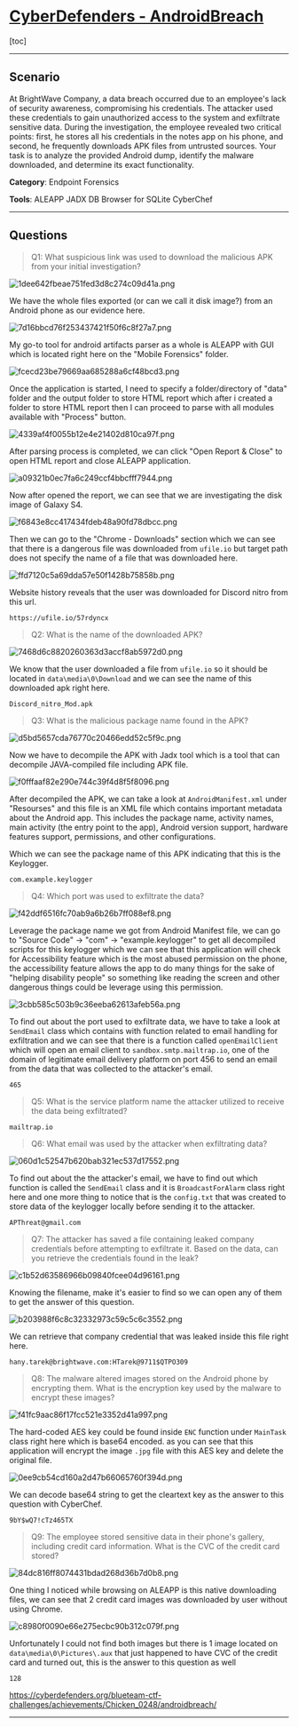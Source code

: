 # [CyberDefenders - AndroidBreach](https://cyberdefenders.org/blueteam-ctf-challenges/androidbreach/)
[toc]
* * *
## Scenario
At BrightWave Company, a data breach occurred due to an employee's lack of security awareness, compromising his credentials. The attacker used these credentials to gain unauthorized access to the system and exfiltrate sensitive data. During the investigation, the employee revealed two critical points: first, he stores all his credentials in the notes app on his phone, and second, he frequently downloads APK files from untrusted sources. Your task is to analyze the provided Android dump, identify the malware downloaded, and determine its exact functionality.

**Category**: Endpoint Forensics

**Tools**:
ALEAPP
JADX
DB Browser for SQLite
CyberChef

* * *
## Questions
>Q1: What suspicious link was used to download the malicious APK from your initial investigation?

![1dee642fbeae751fed3d8c274c09d41a.png](/resources/1dee642fbeae751fed3d8c274c09d41a.png)

We have the whole files exported (or can we call it disk image?) from an Android phone as our evidence here.

![7d16bbcd76f253437421f50f6c8f27a7.png](/resources/7d16bbcd76f253437421f50f6c8f27a7.png)

My go-to tool for android artifacts parser as a whole is ALEAPP with GUI which is located right here on the "Mobile Forensics" folder.

![fcecd23be79669aa685288a6cf48bcd3.png](/resources/fcecd23be79669aa685288a6cf48bcd3.png)

Once the application is started, I need to specify a folder/directory of "data" folder and the output folder to store HTML report which after i created a folder to store HTML report then I can proceed to parse with all modules available with "Process" button.

![4339af4f0055b12e4e21402d810ca97f.png](/resources/4339af4f0055b12e4e21402d810ca97f.png)

After parsing process is completed, we can click "Open Report & Close" to open HTML report and close ALEAPP application.

![a09321b0ec7fa6c249ccf4bbcfff7944.png](/resources/a09321b0ec7fa6c249ccf4bbcfff7944.png)

Now after opened the report, we can see that we are investigating the disk image of Galaxy S4.

![f6843e8cc417434fdeb48a90fd78dbcc.png](/resources/f6843e8cc417434fdeb48a90fd78dbcc.png)

Then we can go to the "Chrome - Downloads" section which we can see that there is a dangerous file was downloaded from `ufile.io` but target path does not specify the name of a file that was downloaded here.

![ffd7120c5a69dda57e50f1428b75858b.png](/resources/ffd7120c5a69dda57e50f1428b75858b.png)

Website history reveals that the user was downloaded for Discord nitro from this url.

```
https://ufile.io/57rdyncx
```

>Q2: What is the name of the downloaded APK?

![7468d6c8820260363d3accf8ab5972d0.png](/resources/7468d6c8820260363d3accf8ab5972d0.png)

We know that the user downloaded a file from `ufile.io` so it should be located in `data\media\0\Download` and we can see the name of this downloaded apk right here.

```
Discord_nitro_Mod.apk
```

>Q3: What is the malicious package name found in the APK?

![d5bd5657cda76770c20466edd52c5f9c.png](/resources/d5bd5657cda76770c20466edd52c5f9c.png)

Now we have to decompile the APK with Jadx tool which is a tool that can decompile JAVA-compiled file including APK file.

![f0fffaaf82e290e744c39f4d8f5f8096.png](/resources/f0fffaaf82e290e744c39f4d8f5f8096.png)

After decompiled the APK, we can take a look at `AndroidManifest.xml` under "Resourses" and this file is an XML file which contains important metadata about the Android app. This includes the package name, activity names, main activity (the entry point to the app), Android version support, hardware features support, permissions, and other configurations. 

Which we can see the package name of this APK indicating that this is the Keylogger.

```
com.example.keylogger
```

>Q4: Which port was used to exfiltrate the data?

![f42ddf6516fc70ab9a6b26b7ff088ef8.png](/resources/f42ddf6516fc70ab9a6b26b7ff088ef8.png)

Leverage the package name we got from Android Manifest file, we can go to "Source Code" -> "com" -> "example.keylogger" to get all decompiled scripts for this keylogger which we can see that this application will check for Accessibility feature which is the most abused permission on the phone, the accessibility feature allows the app to do many things for the sake of "helping disability people" so something like reading the screen and other dangerous things could be leverage using this permission.

![3cbb585c503b9c36eeba62613afeb56a.png](/resources/3cbb585c503b9c36eeba62613afeb56a.png)

To find out about the port used to exfiltrate data, we have to take a look at `SendEmail` class which contains with function related to email handling for exfiltration and we can see that there is a function called `openEmailClient` which will open an email client to `sandbox.smtp.mailtrap.io`, one of the domain of legitimate email delivery platform on port 456 to send an email from the data that was collected to the attacker's email.

```
465
```

>Q5: What is the service platform name the attacker utilized to receive the data being exfiltrated?
```
mailtrap.io
```

>Q6: What email was used by the attacker when exfiltrating data?

![060d1c52547b620bab321ec537d17552.png](/resources/060d1c52547b620bab321ec537d17552.png)

To find out about the the attacker's email, we have to find out which function is called the `SendEmail` class and it is `BroadcastForAlarm` class right here and one more thing to notice that is the `config.txt` that was created to store data of the keylogger locally before sending it to the attacker.

```
APThreat@gmail.com
```

>Q7: The attacker has saved a file containing leaked company credentials before attempting to exfiltrate it. Based on the data, can you retrieve the credentials found in the leak?

![c1b52d63586966b09840fcee04d96161.png](/resources/c1b52d63586966b09840fcee04d96161.png)

Knowing the filename, make it's easier to find so we can open any of them to get the answer of this question.  

![b203988f6c8c32332973c59c5c6c3552.png](/resources/b203988f6c8c32332973c59c5c6c3552.png)

We can retrieve that company credential that was leaked inside this file right here.

```
hany.tarek@brightwave.com:HTarek@9711$QTPO309
```

>Q8: The malware altered images stored on the Android phone by encrypting them. What is the encryption key used by the malware to encrypt these images?

![f41fc9aac86f17fcc521e3352d41a997.png](/resources/f41fc9aac86f17fcc521e3352d41a997.png)

The hard-coded AES key could be found inside `ENC` function under `MainTask` class right here which is base64 encoded. as you can see that this application will encrypt the image `.jpg` file with this AES key and delete the original file.

![0ee9cb54cd160a2d47b66065760f394d.png](/resources/0ee9cb54cd160a2d47b66065760f394d.png)

We can decode base64 string to get the cleartext key as the answer to this question with CyberChef.

```
9bY$wQ7!cTz465TX
```

>Q9: The employee stored sensitive data in their phone's gallery, including credit card information. What is the CVC of the credit card stored?

![84dc816ff8074431bdad268d36b7d0b8.png](/resources/84dc816ff8074431bdad268d36b7d0b8.png)

One thing I noticed while browsing on ALEAPP is this native downloading files, we can see that 2 credit card images was downloaded by user without using Chrome. 

![c8980f0090e66e275ecbc90b312c079f.png](/resources/c8980f0090e66e275ecbc90b312c079f.png)

Unfortunately I could not find both images but there is 1 image located on `data\media\0\Pictures\.aux` that just happened to have CVC of the credit card and turned out, this is the answer to this question as well

```
128
```

https://cyberdefenders.org/blueteam-ctf-challenges/achievements/Chicken_0248/androidbreach/ 
* * *
